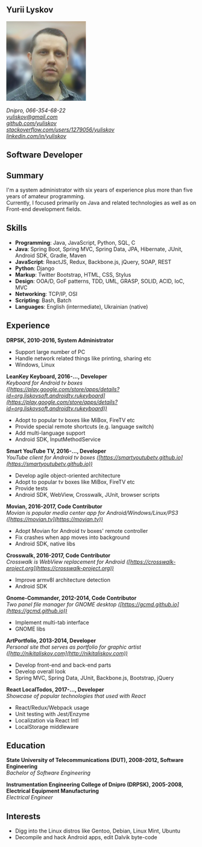 ## **Yurii Lyskov**

<img id="my-photo" src="/img/my_photo2.jpg"/>

*Dnipro, 066-354-68-22*  
*[yuliskov@gmail.com](mailto:yuliskov@gmail.com)*  
*[github.com/yuliskov](https://github.com/yuliskov)*  
*[stackoverflow.com/users/1279056/yuliskov](https://stackoverflow.com/users/1279056/yuliskov)*  
*[linkedin.com/in/yuliskov](http://www.linkedin.com/in/yuliskov)*  

<div class="clear"></div>

## Software Developer

## Summary

I'm a system administrator with six years of experience plus more than five years of amateur programming.  
Currently, I focused primarily on Java and related technologies as well as on Front-end development fields.

## Skills

- **Programming**: Java, JavaScript, Python, SQL, C
- **Java**: Spring Boot, Spring MVC, Spring Data, JPA, Hibernate, JUnit, Android SDK, Gradle, Maven
- **JavaScript**: ReactJS, Redux, Backbone.js, jQuery, SOAP, REST
- **Python**: Django
- **Markup**: Twitter Bootstrap, HTML, CSS, Stylus
- **Design**: OOA/D, GoF patterns, TDD, UML, GRASP, SOLID, ACID, IoC, MVC
- **Networking**: TCP/IP, OSI
- **Scripting**: Bash, Batch
- **Languages**: English (intermediate), Ukrainian (native)

## Experience

**DRPSK, 2010-2016, System Administrator**
- Support large number of PC
- Handle network related things like printing, sharing etc
- Windows, Linux

**LeanKey Keyboard, 2016-..., Developer**  
*Keyboard for Android tv boxes ([https://play.google.com/store/apps/details?id=org.liskovsoft.androidtv.rukeyboard](https://play.google.com/store/apps/details?id=org.liskovsoft.androidtv.rukeyboard))*
- Adopt to popular tv boxes like MiBox, FireTV etc
- Provide special remote shortcuts (e.g. language switch)
- Add multi-language support
- Android SDK, InputMethodService

**Smart YouTube TV, 2016-..., Developer**  
*YouTube client for Android tv boxes ([https://smartyoutubetv.github.io](https://smartyoutubetv.github.io))*
- Develop agile object-oriented architecture
- Adopt to popular tv boxes like MiBox, FireTV etc
- Provide tests
- Android SDK, WebView, Crosswalk, JUnit, browser scripts

**Movian, 2016-2017, Code Contributor**  
*Movian is popular media center app for Android/Windows/Linux/PS3 ([https://movian.tv](https://movian.tv))*
- Adopt Movian for Android tv boxes' remote controller
- Fix crashes when app moves into background
- Android SDK, native libs

**Crosswalk, 2016-2017, Code Contributor**  
*Crosswalk is WebView replacement for Android ([https://crosswalk-project.org](https://crosswalk-project.org))*
- Improve armv8l architecture detection
- Android SDK

**Gnome-Commander, 2012-2014, Code Contributor**  
*Two panel file manager for GNOME desktop ([https://gcmd.github.io](https://gcmd.github.io))*  
- Implement multi-tab interface
- GNOME libs

**ArtPortfolio, 2013-2014, Developer**  
*Personal site that serves as portfolio for graphic artist ([http://nikitaliskov.com](http://nikitaliskov.com))*  
- Develop front-end and back-end parts
- Develop overall look
- Spring MVC, Spring Data, JUnit, Backbone.js, Bootstrap, jQuery

**React LocalTodos, 2017-..., Developer**  
*Showcase of popular technologies that used with React*
- React/Redux/Webpack usage
- Unit testing with Jest/Enzyme
- Localization via React Intl
- LocalStorage middleware

## Education

**State University of Telecommunications (DUT), 2008-2012, Software Engineering**  
*Bachelor of Software Engineering*

**Instrumentation Engineering College of Dnipro (DRPSK), 2005-2008, Electrical Equipment Manufacturing**  
*Electrical Engineer*

## Interests

- Digg into the Linux distros like Gentoo, Debian, Linux Mint, Ubuntu
- Decompile and hack Android apps, edit Dalvik byte-code

